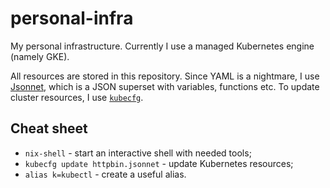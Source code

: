 # personal-infra

My personal infrastructure.
Currently I use a managed Kubernetes engine (namely GKE).

All resources are stored in this repository.
Since YAML is a nightmare, I use [Jsonnet](https://jsonnet.org/), which is a JSON superset with variables, functions etc.
To update cluster resources, I use [`kubecfg`](https://github.com/bitnami/kubecfg).

## Cheat sheet

* `nix-shell` - start an interactive shell with needed tools;
* `kubecfg update httpbin.jsonnet` - update Kubernetes resources;
* `alias k=kubectl` - create a useful alias.

